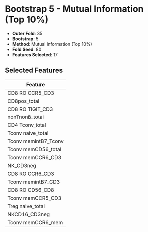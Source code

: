 # Bootstrap 5 - Mutual Information (Top 10%)

- **Outer Fold**: 35
- **Bootstrap**: 5
- **Method**: Mutual Information (Top 10%)
- **Fold Seed**: 80
- **Features Selected**: 17

## Selected Features

| Feature |
|---------|
| CD8 RO CCR5_CD3 |
| CD8pos_total |
| CD8 RO TIGIT_CD3 |
| nonTnonB_total |
| CD4 Tconv_total |
| Tconv naive_total |
| Tconv memintB7_Tconv |
| Tconv memCD56_total |
| Tconv memCCR6_CD3 |
| NK_CD3neg |
| CD8 RO CCR6_CD3 |
| Tconv memintB7_CD3 |
| CD8 RO CD56_CD8 |
| Tconv memCCR5_CD3 |
| Treg naive_total |
| NKCD16_CD3neg |
| Tconv memCCR6_mem |
